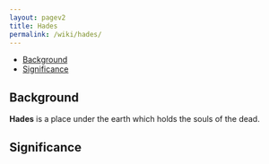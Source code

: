 ```yaml
---
layout: pagev2
title: Hades
permalink: /wiki/hades/
---
```

- [Background](#background)
- [Significance](#significance)

## Background

**Hades** is a place under the earth which holds the souls of the dead.

## Significance
